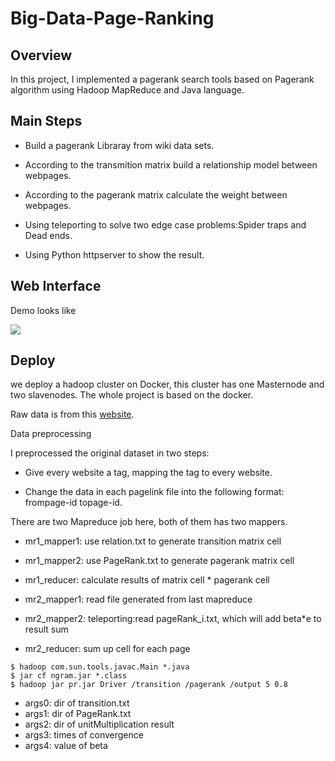 # Big-Data-Page-Ranking

## Overview
In this project, I implemented a 
pagerank search tools based on Pagerank algorithm using Hadoop MapReduce and Java language.

## Main Steps

* Build a pagerank Libraray from wiki data sets.

* According to the transmition matrix build a relationship model between webpages.

* According to the pagerank matrix calculate the weight between webpages.

* Using teleporting to solve two edge case problems:Spider traps and Dead ends. 

* Using Python httpserver to show the result.

## Web Interface

Demo looks like


![](demo.gif)

## Deploy
we deploy a hadoop cluster on Docker, this cluster has one Masternode and two slavenodes. The whole project is based on the docker.

Raw data is from this [website](https://www.limfinity.com/ir/).

Data preprocessing

I preprocessed the original dataset in two steps:

* Give every website a tag, mapping the tag to every website.

* Change the data in each pagelink file into the following format: frompage-id topage-id.


There are two Mapreduce job here, both of them has two mappers.

* mr1_mapper1: use relation.txt to generate transition matrix cell

* mr1_mapper2: use PageRank.txt to generate pagerank matrix cell

* mr1_reducer: calculate results of matrix cell * pagerank cell

* mr2_mapper1: read file generated from last mapreduce

* mr2_mapper2: teleporting:read pageRank_i.txt, which will add beta*e to result sum 

* mr2_reducer: sum up cell for each page

```
$ hadoop com.sun.tools.javac.Main *.java
$ jar cf ngram.jar *.class
$ hadoop jar pr.jar Driver /transition /pagerank /output 5 0.8
```

* args0: dir of transition.txt
* args1: dir of PageRank.txt
* args2: dir of unitMultiplication result
* args3: times of convergence
* args4: value of beta
